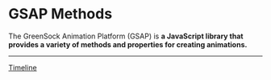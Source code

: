 # GSAP Methods

The GreenSock Animation Platform (GSAP) is **a JavaScript library that provides a variety of methods and properties for creating animations.**

---

[Timeline](GSAP%20Methods%201b2aeacbb29981ca9f4ffbe4bd08bf61/Timeline%201b2aeacbb29981a8a33ff819bb0da398.md)